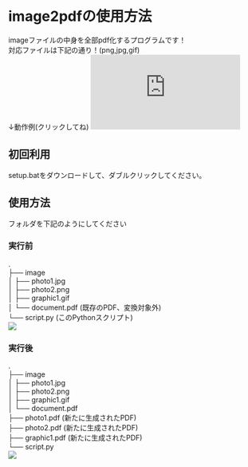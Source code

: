 # image2pdfの使用方法
imageファイルの中身を全部pdf化するプログラムです！<br>
対応ファイルは下記の通り！(png,jpg,gif)<br>
↓動作例(クリックしてね)
[![image2pdf](https://gyazo.com/6c1583836a3325dfb926844f2c6654be.pdf)](https://gyazo.com/728af25baab0759840ca96171752b928.mp4)

## 初回利用
setup.batをダウンロードして、ダブルクリックしてください。

## 使用方法
フォルダを下記のようにしてください

### 実行前<br>
.<br>
├── image<br>
│   ├── photo1.jpg<br>
│   ├── photo2.png<br>
│   ├── graphic1.gif<br>
│   └── document.pdf (既存のPDF、変換対象外)<br>
└── script.py (このPythonスクリプト)<br>
![](https://gyazo.com/c9857c9a6163e3605ac98ff7eb2b3a15.png)


### 実行後<br>
.<br>
├── image<br>
│   ├── photo1.jpg<br>
│   ├── photo2.png<br>
│   ├── graphic1.gif<br>
│   └── document.pdf<br>
├── photo1.pdf (新たに生成されたPDF)<br>
├── photo2.pdf (新たに生成されたPDF)<br>
├── graphic1.pdf (新たに生成されたPDF)<br>
└── script.py<br>
![](https://gyazo.com/c9857c9a6163e3605ac98ff7eb2b3a15.png)